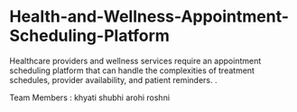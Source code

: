 # Health-and-Wellness-Appointment-Scheduling-Platform
Healthcare providers and wellness services require an appointment scheduling platform that can handle the complexities of treatment schedules, provider availability, and patient reminders. .

Team Members :
khyati
shubhi
arohi
roshni